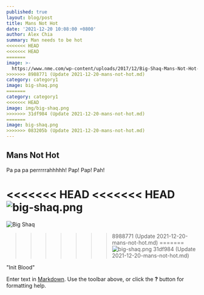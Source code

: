 ```yaml
---
published: true
layout: blog/post
title: Mans Not Hot
date: '2021-12-20 10:08:00 +0800'
author: Alex Chia
summary: Man needs to be hot
<<<<<<< HEAD
<<<<<<< HEAD
=======
image: >-
  https://www.nme.com/wp-content/uploads/2017/12/Big-Shaq-Mans-Not-Hot-video-696x442.png
>>>>>>> 8988771 (Update 2021-12-20-mans-not-hot.md)
category: category1
image: big-shaq.png
=======
category: category1
<<<<<<< HEAD
image: img/big-shaq.png
>>>>>>> 31df984 (Update 2021-12-20-mans-not-hot.md)
=======
image: big-shaq.png
>>>>>>> 083205b (Update 2021-12-20-mans-not-hot.md)
---
```

## Mans Not Hot

Pa pa pa perrrrrahhhhh! Pap! Pap! Pah!

<<<<<<< HEAD
<<<<<<< HEAD
![big-shaq.png]({{site.baseurl}}/img/big-shaq.png)
=======
![Big Shaq]({{site.baseurl}}/https://www.nme.com/wp-content/uploads/2017/12/Big-Shaq-Mans-Not-Hot-video-696x442.png)
>>>>>>> 8988771 (Update 2021-12-20-mans-not-hot.md)
=======
![big-shaq.png]({{site.baseurl}}/img/big-shaq.png)
>>>>>>> 31df984 (Update 2021-12-20-mans-not-hot.md)

"Init Blood"

Enter text in [Markdown](http://daringfireball.net/projects/markdown/). Use the toolbar above, or click the **?** button for formatting help.
